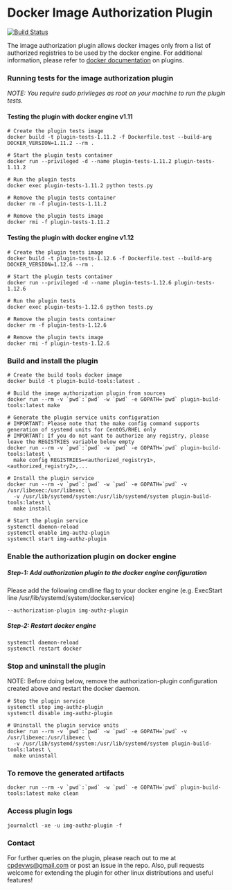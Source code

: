 # Docker Image Authorization Plugin

[![Build Status](https://travis-ci.org/crosslibs/img-authz-plugin.svg?branch=master)](https://travis-ci.org/crosslibs/img-authz-plugin)

The image authorization plugin allows docker images only from a list of authorized registries to be used by the docker engine. For additional information, please refer to [docker documentation](https://docs.docker.com/engine/extend/) on plugins.


### Running tests for the image authorization plugin

_NOTE: You require *sudo privileges as root* on your machine to run the plugin tests._

#### Testing the plugin with docker engine v1.11
```
# Create the plugin tests image
docker build -t plugin-tests-1.11.2 -f Dockerfile.test --build-arg DOCKER_VERSION=1.11.2 --rm .

# Start the plugin tests container
docker run --privileged -d --name plugin-tests-1.11.2 plugin-tests-1.11.2

# Run the plugin tests
docker exec plugin-tests-1.11.2 python tests.py

# Remove the plugin tests container 
docker rm -f plugin-tests-1.11.2

# Remove the plugin tests image
docker rmi -f plugin-tests-1.11.2
```

#### Testing the plugin with docker engine v1.12
```
# Create the plugin tests image
docker build -t plugin-tests-1.12.6 -f Dockerfile.test --build-arg DOCKER_VERSION=1.12.6 --rm .

# Start the plugin tests container
docker run --privileged -d --name plugin-tests-1.12.6 plugin-tests-1.12.6

# Run the plugin tests
docker exec plugin-tests-1.12.6 python tests.py

# Remove the plugin tests container 
docker rm -f plugin-tests-1.12.6

# Remove the plugin tests image
docker rmi -f plugin-tests-1.12.6
```

### Build and install the plugin
```
# Create the build tools docker image
docker build -t plugin-build-tools:latest .

# Build the image authorization plugin from sources
docker run --rm -v `pwd`:`pwd` -w `pwd` -e GOPATH=`pwd` plugin-build-tools:latest make

# Generate the plugin service units configuration
# IMPORTANT: Please note that the make config command supports generation of systemd units for CentOS/RHEL only
# IMPORTANT: If you do not want to authorize any registry, please leave the REGISTRIES variable below empty
docker run --rm -v `pwd`:`pwd` -w `pwd` -e GOPATH=`pwd` plugin-build-tools:latest \
  make config REGISTRIES=<authorized_registry1>,<authorized_registry2>,...

# Install the plugin service
docker run --rm -v `pwd`:`pwd` -w `pwd` -e GOPATH=`pwd` -v /usr/libexec:/usr/libexec \
  -v /usr/lib/systemd/system:/usr/lib/systemd/system plugin-build-tools:latest \
  make install
  
# Start the plugin service
systemctl daemon-reload
systemctl enable img-authz-plugin
systemctl start img-authz-plugin
```

### Enable the authorization plugin on docker engine
##### Step-1: Add authorization plugin to the docker engine configuration 
Please add the following cmdline flag to your docker engine (e.g. ExecStart line /usr/lib/systemd/system/docker.service)
```
--authorization-plugin img-authz-plugin
```
##### Step-2: Restart docker engine
```
systemctl daemon-reload
systemctl restart docker
```

### Stop and uninstall the plugin
NOTE: Before doing below, remove the authorization-plugin configuration created above and restart the docker daemon.
```
# Stop the plugin service
systemctl stop img-authz-plugin
systemctl disable img-authz-plugin

# Uninstall the plugin service units
docker run --rm -v `pwd`:`pwd` -w `pwd` -e GOPATH=`pwd` -v /usr/libexec:/usr/libexec \
  -v /usr/lib/systemd/system:/usr/lib/systemd/system plugin-build-tools:latest \
  make uninstall

```

### To remove the generated artifacts
```
docker run --rm -v `pwd`:`pwd` -w `pwd` -e GOPATH=`pwd` plugin-build-tools:latest make clean
```

### Access plugin logs
```
journalctl -xe -u img-authz-plugin -f
```

### Contact
For further queries on the plugin, please reach out to me at cpdevws@gmail.com or post an issue in the repo. Also, pull requests welcome for extending the plugin for other linux distributions and useful features!
